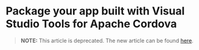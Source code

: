 <properties
   pageTitle="Package your app built with Visual Studio Tools for Apache Cordova | Cordova"
   description="description"
   services="na"
   documentationCenter=""
   authors="jmatthiesen"
   tags=""/>
<tags ms.technology="cordova" ms.prod="visual-studio-dev14"
   ms.service="na"
   ms.devlang="javascript"
   ms.topic="article"
   ms.tgt_pltfrm="mobile-multiple"
   ms.workload="na"
   ms.date="09/10/2015"
   ms.author="jomatthi"/>

# Package your app built with Visual Studio Tools for Apache Cordova

> **NOTE:** This article is deprecated. The new article can be found [here](./tutorial-package-publish/tutorial-package-publish-readme.md).
